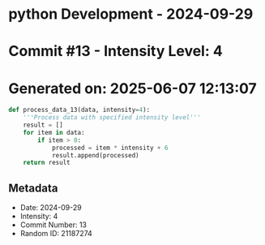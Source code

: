 ﻿# python Development - 2024-09-29
# Commit #13 - Intensity Level: 4
# Generated on: 2025-06-07 12:13:07
```python
def process_data_13(data, intensity=4):
    '''Process data with specified intensity level'''
    result = []
    for item in data:
        if item > 0:
            processed = item * intensity + 6
            result.append(processed)
    return result
```
## Metadata
- Date: 2024-09-29
- Intensity: 4
- Commit Number: 13
- Random ID: 21187274
